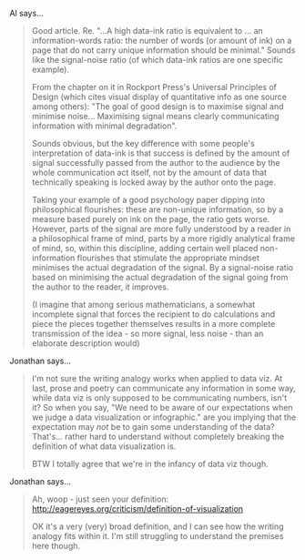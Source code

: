 Al says…
>	Good article. Re. "...A high data-ink ratio is equivalent to ... an information-words ratio: the number of words (or amount of ink) on a page that do not carry unique information should be minimal." Sounds like the signal-noise ratio (of which data-ink ratios are one specific example). 
>	
>	From the chapter on it in Rockport Press's Universal Principles of Design (which cites visual display of quantitative info as one source among others): "The goal of good design is to maximise signal and minimise noise... Maximising signal means clearly communicating information with minimal degradation".
>	
>	Sounds obvious, but the key difference with some people's interpretation of data-ink is that success is defined by the amount of signal successfully passed from the author to the audience by the whole communication act itself, not by the amount of data that technically speaking is locked away by the author onto the page. 
>	
>	Taking your example of a good psychology paper dipping into philosophical flourishes: these are non-unique information, so by a measure based purely on ink on the page, the ratio gets worse. However, parts of the signal are more fully understood by a reader in a philosophical frame of mind, parts by a more rigidly analytical frame of mind, so, within this discipline, adding certain well placed non-information flourishes that stimulate the appropriate mindset minimises the actual degradation of the signal. By a signal-noise ratio based on minimising the actual degradation of the signal going from the author to the reader, it improves.
>	
>	(I imagine that among serious mathematicians, a somewhat incomplete signal that forces the recipient to do  calculations and piece the pieces together themselves results in a more complete transmission of the idea - so more signal, less noise - than an elaborate description would)

Jonathan says…
>	I'm not sure the writing analogy works when applied to data viz. At last, prose and poetry can communicate any information in some way, while data viz is only supposed to be communicating numbers, isn't it? So when you say, "We need to be aware of our expectations when we judge a data visualization or infographic." are you implying that the expectation may *not* be to gain some understanding of the data? That's... rather hard to understand without completely breaking the definition of what data visualization is.
>	
>	BTW I totally agree that we're in the infancy of data viz though.

Jonathan says…
>	Ah, woop - just seen your definition: http://eagereyes.org/criticism/definition-of-visualization
>	
>	OK it's a very (very) broad definition, and I can see how the writing analogy fits within it. I'm still struggling to understand the premises here though.
